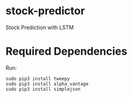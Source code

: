 # stock-predictor
Stock Prediction with LSTM

# Required Dependencies

Run:
```
sudo pip3 install tweepy
sudo pip3 install alpha_vantage
sudo pip3 install simplejson
```

